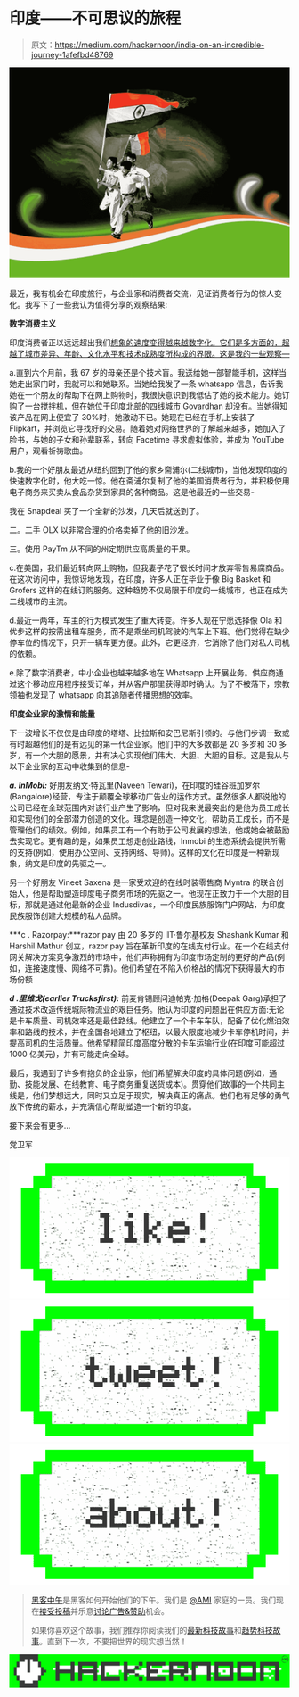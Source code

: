 # 印度——不可思议的旅程

> 原文：<https://medium.com/hackernoon/india-on-an-incredible-journey-1afefbd48769>

![](img/11ac37a87387905574e29956beb28e27.png)

最近，我有机会在印度旅行，与企业家和消费者交流，见证消费者行为的惊人变化。我写下了一些我认为值得分享的观察结果:

**数字消费主义**

印度消费者正以远远超出我们[想象的速度变得越来越数字化。它们是多方面的，超越了城市差异、年龄、文化水平和技术成熟度所构成的界限。这是我的一些观察—](https://hackernoon.com/tagged/imagination)

a.直到六个月前，我 67 岁的母亲还是个技术盲。我送给她一部智能手机，这样当她走出家门时，我就可以和她联系。当她给我发了一条 whatsapp 信息，告诉我她在一个朋友的帮助下在网上购物时，我很快意识到我低估了她的技术能力。她订购了一台搅拌机，但在她位于印度北部的四线城市 Govardhan 却没有。当她得知该产品在网上便宜了 30%时，她激动不已。她现在已经在手机上安装了 Flipkart，并浏览它寻找好的交易。随着她对网络世界的了解越来越多，她加入了脸书，与她的子女和孙辈联系，转向 Facetime 寻求虚拟体验，并成为 YouTube 用户，观看祈祷歌曲。

b.我的一个好朋友最近从纽约回到了他的家乡斋浦尔(二线城市)，当他发现印度的快速数字化时，他大吃一惊。他在斋浦尔复制了他的美国消费者行为，并积极使用电子商务来买卖从食品杂货到家具的各种商品。这是他最近的一些交易-

我在 Snapdeal 买了一个全新的沙发，几天后就送到了。

二。二手 OLX 以非常合理的价格卖掉了他的旧沙发。

三。使用 PayTm 从不同的州定期供应高质量的干果。

c.在美国，我们最近转向网上购物，但我妻子花了很长时间才放弃零售易腐商品。在这次访问中，我惊讶地发现，在印度，许多人正在毕业于像 Big Basket 和 Grofers 这样的在线订购服务。这种趋势不仅局限于印度的一线城市，也正在成为二线城市的主流。

d.最近一两年，车主的行为模式发生了重大转变。许多人现在宁愿选择像 Ola 和优步这样的按需出租车服务，而不是乘坐司机驾驶的汽车上下班。他们觉得在缺少停车位的情况下，只开一辆车更方便。此外，它更经济，它消除了他们对私人司机的依赖。

e.除了数字消费者，中小企业也越来越多地在 Whatsapp 上开展业务。供应商通过这个移动应用程序接受订单，并从客户那里获得即时确认。为了不被落下，宗教领袖也发现了 whatsapp 向其追随者传播思想的效率。

**印度企业家的激情和能量**

下一波增长不仅仅是由印度的塔塔、比拉斯和安巴尼斯引领的。与他们步调一致或有时超越他们的是有远见的第一代企业家。他们中的大多数都是 20 多岁和 30 多岁，有一个大胆的愿景，并有决心实现他们伟大、大胆、大胆的目标。这是我从与以下企业家的互动中收集到的信息-

***a. InMobi:*** 好朋友纳文·特瓦里(Naveen Tewari)，在印度的硅谷班加罗尔(Bangalore)经营，专注于颠覆全球移动广告业的运作方式。虽然很多人都说他的公司已经在全球范围内对该行业产生了影响，但对我来说最突出的是他为员工成长和实现他们的全部潜力创造的文化。理念是创造一种文化，帮助员工成长，而不是管理他们的绩效。例如，如果员工有一个有助于公司发展的想法，他或她会被鼓励去实现它。更有趣的是，如果员工想走创业路线，Inmobi 的生态系统会提供所需的支持(例如，使用办公空间、支持网络、导师)。这样的文化在印度是一种新现象，纳文是印度的先驱之一。

另一个好朋友 Vineet Saxena 是一家受欢迎的在线时装零售商 Myntra 的联合创始人，他是帮助塑造印度电子商务市场的先驱之一。他现在正致力于一个大胆的目标，那就是通过他最新的企业 Indusdivas，一个印度民族服饰门户网站，为印度民族服饰创建大规模的私人品牌。

***c . Razorpay:***razor pay 由 20 多岁的 IIT·鲁尔基校友 Shashank Kumar 和 Harshil Mathur 创立，razor pay 旨在革新印度的在线支付行业。在一个在线支付网关解决方案竞争激烈的市场中，他们声称拥有为印度市场定制的更好的产品(例如，连接速度慢、网络不可靠)。他们希望在不陷入价格战的情况下获得最大的市场份额

***d .里维戈(earlier Trucksfirst):*** 前麦肯锡顾问迪帕克·加格(Deepak Garg)承担了通过技术改造传统城际物流业的艰巨任务。他认为印度的问题出在供应方面:无论是卡车质量、司机效率还是最佳路线。他建立了一个卡车车队，配备了优化燃油效率和路线的技术，并在全国各地建立了枢纽，以最大限度地减少卡车停机时间，并提高司机的生活质量。他希望精简印度高度分散的卡车运输行业(在印度可能超过 1000 亿美元)，并有可能走向全球。

最后，我遇到了许多有抱负的企业家，他们希望解决印度的具体问题(例如，通勤、技能发展、在线教育、电子商务重复送货成本)。贯穿他们故事的一个共同主线是，他们梦想远大，同时又立足于现实，解决真正的痛点。他们也有足够的勇气放下传统的薪水，并充满信心帮助塑造一个新的印度。

接下来会有更多…

党卫军

[![](img/50ef4044ecd4e250b5d50f368b775d38.png)](http://bit.ly/HackernoonFB)[![](img/979d9a46439d5aebbdcdca574e21dc81.png)](https://goo.gl/k7XYbx)[![](img/2930ba6bd2c12218fdbbf7e02c8746ff.png)](https://goo.gl/4ofytp)

> [黑客中午](http://bit.ly/Hackernoon)是黑客如何开始他们的下午。我们是 [@AMI](http://bit.ly/atAMIatAMI) 家庭的一员。我们现在[接受投稿](http://bit.ly/hackernoonsubmission)并乐意[讨论广告&赞助](mailto:partners@amipublications.com)机会。
> 
> 如果你喜欢这个故事，我们推荐你阅读我们的[最新科技故事](http://bit.ly/hackernoonlatestt)和[趋势科技故事](https://hackernoon.com/trending)。直到下一次，不要把世界的现实想当然！

[![](img/be0ca55ba73a573dce11effb2ee80d56.png)](https://goo.gl/Ahtev1)